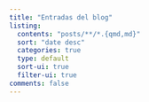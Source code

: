 ```yaml
---
title: "Entradas del blog"
listing:
  contents: "posts/**/*.{qmd,md}"
  sort: "date desc"
  categories: true
  type: default
  sort-ui: true
  filter-ui: true
comments: false
---
```


